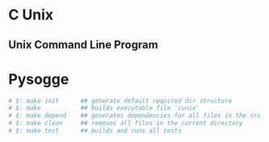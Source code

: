 # C Unix
## Unix Command Line Program

# Pysogge
```bash
# $: make init		## generate default required dir structure
# $: make			## builds executable file 'cunix'
# $: make depend	## generates dependencies for all files in the src directory
# $: make clean 	## removes all files in the current directory       	
# $: make test		## builds and runs all tests
```
